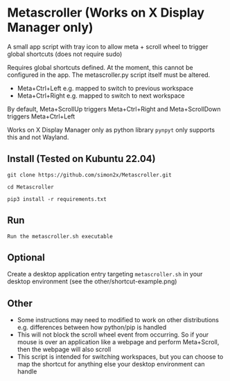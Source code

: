 # Metascroller (Works on X Display Manager only)

A small app script with tray icon to allow meta + scroll wheel to trigger global shortcuts (does not require sudo)

Requires global shortcuts defined. At the moment, this cannot be configured in the app. The metascroller.py script itself must be altered.

- Meta+Ctrl+Left e.g. mapped to switch to previous workspace
- Meta+Ctrl+Right e.g. mapped to switch to next workspace

By default, Meta+ScrollUp triggers Meta+Ctrl+Right and Meta+ScrollDown triggers Meta+Ctrl+Left

Works on X Display Manager only as python library `pynpyt` only supports this and not Wayland.

## Install (Tested on Kubuntu 22.04)

```
git clone https://github.com/simon2x/Metascroller.git
```

```
cd Metascroller
```

```
pip3 install -r requirements.txt
```

## Run

```
Run the metascroller.sh executable
```

## Optional 
Create a desktop application entry targeting `metascroller.sh` in your desktop environment (see the other/shortcut-example.png)

## Other

- Some instructions may need to modified to work on other distributions e.g. differences between how python/pip is handled
- This will not block the scroll wheel event from occurring. So if your mouse is over an application like a webpage and perform Meta+Scroll, then the webpage will also scroll
- This script is intended for switching workspaces, but you can choose to map the shortcut for anything else your desktop environment can handle